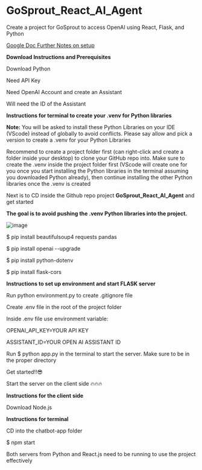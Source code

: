 # GoSprout_React_AI_Agent
Create a project for GoSprout to access OpenAI using React, Flask, and Python

<p><a href="https://docs.google.com/document/d/1mboEyI7G2VN7aSzwyYLBwfKlapUxRx0g4Ra_nT3dL1k/edit?usp=sharing">Google Doc Further Notes on setup</a></p>

<p></p>
<p><strong>Download Instructions and Prerequisites</strong></p>
<p></p>
<p>Download Python</p>
<p></p>
<p>Need API Key</p>
<p></p>
<p>Need OpenAI Account and create an Assistant</p>
<p></p>
<p>Will need the ID of the Assistant</p>
<p></p>
<p><strong>Instructions for terminal to create your .venv for Python libraries</strong></p>
<p></p>
<p><strong>Note:</strong> You will be asked to install these Python Libraries on your IDE (VScode) instead of globally to avoid conflicts. Please say allow and pick a version to create a .venv for your Python Libraries</p>
<p></p>
<p>Recommend to create a project folder first (can right-click and create a folder inside your desktop) to clone your GitHub repo into. Make sure to create the .venv inside the project folder first (VScode will create one for you once you start installing the Python libraries in the terminal assuming you downloaded Python already), then continue installing the other Python libraries once the .venv is created</p>
<p>Next is to CD inside the Github repo project <strong>GoSprout_React_AI_Agent</strong> and get started</p>
<p><strong>The goal is to avoid pushing the .venv Python libraries into the project.</strong></p>

![image](https://github.com/user-attachments/assets/6c2f0dc9-8f33-409d-805e-d99cd27c59ba)


<p></p>
<p>$ pip install beautifulsoup4 requests pandas</p>
<p></p>
<p>$ pip install openai --upgrade</p>
<p></p>
<p>$ pip install python-dotenv</p>
<p></p>
<p>$ pip install flask-cors</p>
<p></p>
<p><strong>Instructions to set up environment and start FLASK server</strong></p>
<p></p>
<p>Run python environment.py to create .gitignore file</p>
<p></p>
<p>Create .env file in the root of the project folder</p>
<p></p>
<p>Inside .env file use environment variable:</p>
<p>OPENAI_API_KEY=YOUR API KEY</p>
<p>ASSISTANT_ID=YOUR OPEN AI ASSISTANT ID</p>
<p></p>
<p>Run $ python app.py in the terminal to start the server. Make sure to be in the proper directory</p>
<p></p>
<p></p>
<p>Get started!!😎 </p>



Start the server on the client side 🔥🔥🔥
<p></p>
<p><strong>Instructions for the client side</strong></p>
<p></p>
<p>Download Node.js</p>
<p></p>
<p><strong>Instructions for terminal</strong></p>
<p></p>
<p>CD into the chatbot-app folder</p>
<p>$ npm start</p>
<p></p>
<p>Both servers from Python and React.js need to be running to use the project effectively</p>



